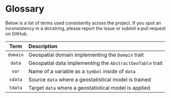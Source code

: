 # Glossary

Below is a list of terms used consistently across the project.
If you spot an inconsistency in a docstring, please report the
issue or submit a pull request on GitHub.

|   Term   | Description
|:--------:|:------------|
| `domain` | Geospatial domain implementing the `Domain` trait |
| `data`   | Geospatial data implementing the `AbstractGeoTable` trait |
| `var`    | Name of a variable as a `Symbol` inside of `data` |
| `sdata`  | Source `data` where a geostatistical model is trained |
| `tdata`  | Target `data` where a geostatistical model is applied |

